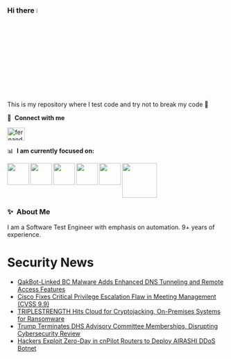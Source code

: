 ### Hi there <a href="https://www.gautamkrishnar.com/"><img src="https://media.giphy.com/media/hvRJCLFzcasrR4ia7z/giphy.gif" width="5%"></a>
This is my repository where I test code and try not to break my code :rofl:

🔗 &nbsp;**Connect with me**
<p align="left">
<a href="https://linkedin.com/in/fernandorlcruz" target="blank"><img align="center" src="https://raw.githubusercontent.com/rahuldkjain/github-profile-readme-generator/master/src/images/icons/Social/linked-in-alt.svg" alt="fernando cruz" height="30" width="40" /></a>
  
📊 &nbsp;**I am currently focused on:**

<img align="left" width='50' height='50' src="https://cdn.jsdelivr.net/gh/devicons/devicon/icons/python/python-original-wordmark.svg" />
<img align="left" width='50' height='50' src="https://cdn.jsdelivr.net/gh/devicons/devicon/icons/csharp/csharp-original.svg" />
<img align="left" width='50' height='50' src="https://cdn.jsdelivr.net/gh/devicons/devicon/icons/jenkins/jenkins-original.svg" />
<img align="left" width='50' height='50' src="https://specflow.org/wp-content/uploads/2021/05/SpecFlow-Icon.png" />
<img align="left" width='50' height='50' src="https://www.svgrepo.com/show/306098/githubactions.svg" />
<img width='80' height='80' src="https://cdn2.vectorstock.com/i/1000x1000/64/81/security-testing-concept-icon-safety-audit-key-vector-29166481.jpg" />
          
          
  
### ✨&nbsp; About Me

I am a Software Test Engineer with emphasis on automation. 9+ years of experience.

# Security News
<!-- BLOG-POST-LIST:START -->
- [QakBot-Linked BC Malware Adds Enhanced DNS Tunneling and Remote Access Features](https://thehackernews.com/2025/01/qakbot-linked-bc-malware-adds-enhanced.html)
- [Cisco Fixes Critical Privilege Escalation Flaw in Meeting Management &lpar;CVSS 9.9&rpar;](https://thehackernews.com/2025/01/cisco-fixes-critical-privilege.html)
- [TRIPLESTRENGTH Hits Cloud for Cryptojacking, On-Premises Systems for Ransomware](https://thehackernews.com/2025/01/triplestrength-targets-cloud-platforms.html)
- [Trump Terminates DHS Advisory Committee Memberships, Disrupting Cybersecurity Review](https://thehackernews.com/2025/01/trump-terminates-dhs-advisory-committee.html)
- [Hackers Exploit Zero-Day in cnPilot Routers to Deploy AIRASHI DDoS Botnet](https://thehackernews.com/2025/01/hackers-exploit-zero-day-in-cnpilot.html)
<!-- BLOG-POST-LIST:END -->
